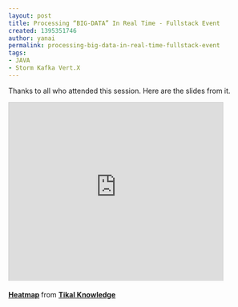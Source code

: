 ```yaml
---
layout: post
title: Processing “BIG-DATA” In Real Time - Fullstack Event
created: 1395351746
author: yanai
permalink: processing-big-data-in-real-time-fullstack-event
tags:
- JAVA
- Storm Kafka Vert.X
---
```

<p>Thanks to all who attended this session. Here are the slides from it.</p>

<p><iframe allowfullscreen="" frameborder="0" height="356" marginheight="0" marginwidth="0" scrolling="no" src="http://www.slideshare.net/slideshow/embed_code/32554194" style="border:1px solid #CCC; border-width:1px 1px 0; margin-bottom:5px; max-width: 100%;" width="427"></iframe></p>

<div style="margin-bottom:5px"><strong><a href="https://www.slideshare.net/tikalknowledge/heatmap-32554194" target="_blank" title="Heatmap">Heatmap</a> </strong> from <strong><a href="http://www.slideshare.net/tikalknowledge" target="_blank">Tikal Knowledge</a></strong></div>
